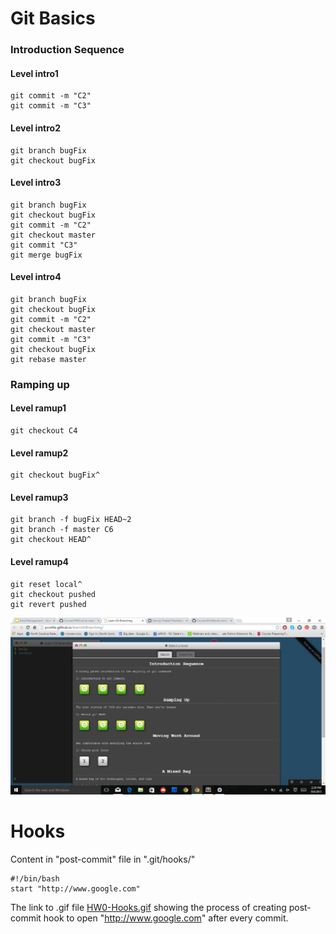 # Git Basics #
### Introduction Sequence ###
#### Level intro1 ####
	
	git commit -m "C2"
	git commit -m "C3"

#### Level intro2 ####
	
	git branch bugFix
	git checkout bugFix

#### Level intro3 ####
	
	git branch bugFix
	git checkout bugFix
	git commit -m "C2"
	git checkout master
	git commit "C3"
	git merge bugFix

#### Level intro4 ####
	
	git branch bugFix
	git checkout bugFix
	git commit -m "C2"
	git checkout master
	git commit -m "C3"
	git checkout bugFix
	git rebase master

### Ramping up ###
#### Level ramup1 ####
	
	git checkout C4

#### Level ramup2 ####
	
	git checkout bugFix^

#### Level ramup3 ####
	
	git branch -f bugFix HEAD~2
	git branch -f master C6
	git checkout HEAD^

#### Level ramup4 ####
	
	git reset local^
	git checkout pushed
	git revert pushed


![Git Basics](/HW/HW0-git-basics.png)


# Hooks #
Content in "post-commit" file in ".git/hooks/"

	#!/bin/bash
	start "http://www.google.com"


The link to .gif file [HW0-Hooks.gif](/HW/HW0-Hooks.gif) showing the process of creating post-commit hook to open "http://www.google.com" after every commit.
